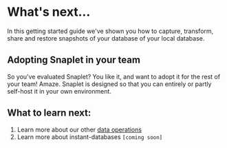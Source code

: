 # What's next...

In this getting started guide we've shown you how to capture, transform, share and restore snapshots of your database of your local database.

## Adopting Snaplet in your team

So you've evaluated Snaplet? You like it, and want to adopt it for the rest of your team! Amaze.
Snaplet is designed so that you can entirely or partly self-host it in your own environment.



## What to learn next:

1. Learn more about our other [data operations](/references/data-operations/)
2. Learn more about instant-databases `[coming soon]`
